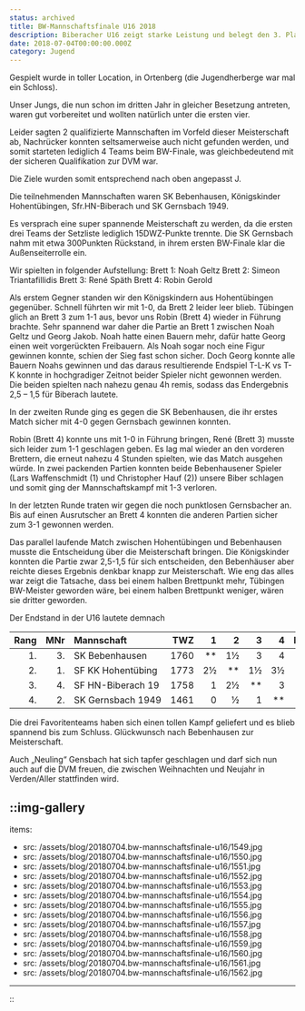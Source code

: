 ```yaml
---
status: archived
title: BW-Mannschaftsfinale U16 2018
description: Biberacher U16 zeigt starke Leistung und belegt den 3. Platz beim BW-Finale.
date: 2018-07-04T00:00:00.000Z
category: Jugend
---
```


Gespielt wurde in toller Location, in Ortenberg (die Jugendherberge war mal ein Schloss).

Unser Jungs, die nun schon im dritten Jahr in gleicher Besetzung antreten, waren gut vorbereitet und wollten natürlich unter die ersten vier.

Leider sagten 2 qualifizierte Mannschaften im Vorfeld dieser Meisterschaft ab, Nachrücker konnten seltsamerweise auch nicht gefunden werden, und somit starteten lediglich 4 Teams beim BW-Finale, was gleichbedeutend mit der sicheren Qualifikation zur DVM war.

Die Ziele wurden somit entsprechend nach oben angepasst J.

Die teilnehmenden Mannschaften waren SK Bebenhausen, Königskinder Hohentübingen, Sfr.HN-Biberach und SK Gernsbach 1949.

Es versprach eine super spannende Meisterschaft zu werden, da die ersten drei Teams der Setzliste lediglich 15DWZ-Punkte trennte. Die SK Gernsbach nahm mit etwa 300Punkten Rückstand, in ihrem ersten BW-Finale klar die Außenseiterrolle ein.

Wir spielten in folgender Aufstellung:
Brett 1: Noah Geltz
Brett 2: Simeon Triantafillidis
Brett 3: René Späth
Brett 4: Robin Gerold

Als erstem Gegner standen wir den Königskindern aus Hohentübingen gegenüber. Schnell führten wir mit 1-0, da Brett 2 leider leer blieb. Tübingen glich an Brett 3 zum 1-1 aus, bevor uns Robin (Brett 4) wieder in Führung brachte. Sehr spannend war daher die Partie an Brett 1 zwischen Noah Geltz und Georg Jakob. Noah hatte einen Bauern mehr, dafür hatte Georg einen weit vorgerückten Freibauern. Als Noah sogar noch eine Figur gewinnen konnte, schien der Sieg fast schon sicher. Doch Georg konnte alle Bauern Noahs gewinnen und das daraus resultierende Endspiel T-L-K vs T-K konnte in hochgradiger Zeitnot beider Spieler nicht gewonnen werden. Die beiden spielten nach nahezu genau 4h remis, sodass das Endergebnis 2,5 – 1,5 für Biberach lautete.

In der zweiten Runde ging es gegen die SK Bebenhausen, die ihr erstes Match sicher mit 4-0 gegen Gernsbach gewinnen konnten.

Robin (Brett 4) konnte uns mit 1-0 in Führung bringen, René (Brett 3) musste sich leider zum 1-1 geschlagen geben. Es lag mal wieder an den vorderen Brettern, die erneut nahezu 4 Stunden spielten, wie das Match ausgehen würde. In zwei packenden Partien konnten beide Bebenhausener Spieler (Lars Waffenschmidt (1) und Christopher Hauf (2)) unsere Biber schlagen und somit ging der Mannschaftskampf mit 1-3 verloren.

In der letzten Runde traten wir gegen die noch punktlosen Gernsbacher an. Bis auf einen Ausrutscher an Brett 4 konnten die anderen Partien sicher zum 3-1 gewonnen werden.

Das parallel laufende Match zwischen Hohentübingen und Bebenhausen musste die Entscheidung über die Meisterschaft bringen. Die Königskinder konnten die Partie zwar 2,5-1,5 für sich entscheiden, den Bebenhäuser aber reichte dieses Ergebnis denkbar knapp zur Meisterschaft. Wie eng das alles war zeigt die Tatsache, dass bei einem halben Brettpunkt mehr, Tübingen BW-Meister geworden wäre, bei einem halben Brettpunkt weniger, wären sie dritter geworden.

Der Endstand in der U16 lautete demnach

| Rang | MNr | Mannschaft        |  TWZ |    1 |    2 |    3 |    4 | Man.Pkt. | Brt.P |
| ---: | --: | :---------------- | ---: | ---: | ---: | ---: | ---: | :------: | ----: |
|   1. |  3. | SK Bebenhausen    | 1760 | \*\* |   1½ |    3 |    4 |   4 – 2  |   8.5 |
|   2. |  1. | SF KK Hohentübing | 1773 |   2½ | \*\* |   1½ |   3½ |   4 – 2  |   7.5 |
|   3. |  4. | SF HN-Biberach 19 | 1758 |    1 |   2½ | \*\* |    3 |   4 – 2  |   6.5 |
|   4. |  2. | SK Gernsbach 1949 | 1461 |    0 |    ½ |    1 | \*\* |   0 – 6  |   1.5 |

Die drei Favoritenteams haben sich einen tollen Kampf geliefert und es blieb spannend bis zum Schluss. Glückwunsch nach Bebenhausen zur Meisterschaft.

Auch „Neuling“ Gensbach hat sich tapfer geschlagen und darf sich nun auch auf die DVM freuen, die zwischen Weihnachten und Neujahr in Verden/Aller stattfinden wird.

::img-gallery
---
items:
  - src: /assets/blog/20180704.bw-mannschaftsfinale-u16/1549.jpg
  - src: /assets/blog/20180704.bw-mannschaftsfinale-u16/1550.jpg
  - src: /assets/blog/20180704.bw-mannschaftsfinale-u16/1551.jpg
  - src: /assets/blog/20180704.bw-mannschaftsfinale-u16/1552.jpg
  - src: /assets/blog/20180704.bw-mannschaftsfinale-u16/1553.jpg
  - src: /assets/blog/20180704.bw-mannschaftsfinale-u16/1554.jpg
  - src: /assets/blog/20180704.bw-mannschaftsfinale-u16/1555.jpg
  - src: /assets/blog/20180704.bw-mannschaftsfinale-u16/1556.jpg
  - src: /assets/blog/20180704.bw-mannschaftsfinale-u16/1557.jpg
  - src: /assets/blog/20180704.bw-mannschaftsfinale-u16/1558.jpg
  - src: /assets/blog/20180704.bw-mannschaftsfinale-u16/1559.jpg
  - src: /assets/blog/20180704.bw-mannschaftsfinale-u16/1560.jpg
  - src: /assets/blog/20180704.bw-mannschaftsfinale-u16/1561.jpg
  - src: /assets/blog/20180704.bw-mannschaftsfinale-u16/1562.jpg
---
::
